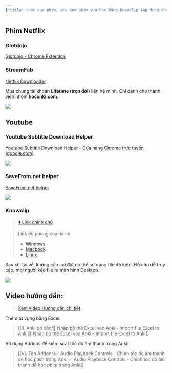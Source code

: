 ```yaml
---
{"title":"Học qua phim, vừa xem phim vừa học bằng Knowclip (Áp dụng cho cả Youtube và Netflix,…)","member":"VIP","author":null,"language":null,"dg-publish":true,"dg-hide":true,"tags":["knowclip","youtube","netflix","phim","software","StreamFab"],"permalink":"/iii-anki-nang-cao/hoc-qua-phim-vua-xem-phim-vua-hoc-bang-knowclip-ap-dung-cho-ca-youtube-va-netflix/","hide":true,"dgPassFrontmatter":true}
---
```


## Phim Netflix

### Glotdojo

[Glotdojo - Chrome Extention](https://chrome.google.com/webstore/detail/glotdojo-learn-languages/dbnjpielondlkmdjbembloegkaabfakc?hl=vi)

### StreamFab

[Netflix Downloader](https://streamfab.tv/netflix-downloader.htm)

Mua chung tài khoản **Lifetime (trọn đời)** liên hệ mình. Chỉ dành cho thành viên nhóm **hocanki.com**.

![](https://i.imgur.com/5vCXRCb.png)

## Youtube


<div class="transclusion internal-embed is-loaded"><div class="markdown-embed">



### Youtube Subtitle Download Helper

[Youtube Subtitle Download Helper - Cửa hàng Chrome trực tuyến (google.com)](https://chrome.google.com/webstore/detail/youtube-subtitle-download/dpmmcccjdcgdjnlnicicdbnlmohhpagf)

![](https://i.imgur.com/UozW5aS.png)

### SaveFrom.net helper

[SaveFrom.net helper](https://microsoftedge.microsoft.com/addons/detail/savefromnet-helper/hndfjogdceachkbgioglehonpejcdhem)

![](https://i.imgur.com/Hqjpr8e.png)


</div></div>


### Knowclip

> [⬇️ Link chính chủ](https://www.knowclip.com/)

> Link dự phòng của mình:
> - [Windows](https://1drv.ms/u/s!AnGRjCvbms2VicY5K3MG4NzZkg-RQw?e=7Dz9lC)
> - [Macbook](https://1drv.ms/u/s!AnGRjCvbms2VicY_CeoGivx_d0NVRA?e=DjDDor)
> - [Linux](https://1drv.ms/u/s!AnGRjCvbms2VicZA0_S38aeV2Tv5gw?e=jffXTs)

Sau khi tải về, không cần cài đặt có thể sử dụng file đó luôn.
Để cho dễ truy cập, mọi người kéo file ra màn hình Desktop.

![](https://i.imgur.com/L1Y8W4r.gif)

## Video hướng dẫn:

> [Xem video Hướng dẫn chi tiết]()

Thêm từ vựng bằng Excel:

> [[II. Anki cơ bản/👑 Nhập bộ thẻ Excel vào Anki - Import file Excel to Anki\|👑 Nhập bộ thẻ Excel vào Anki - Import file Excel to Anki]]

Sử dụng Addons để kiểm soát tốc độ âm thanh trong Anki:

> [[VI. Top Addons/✅ Audio Playback Controls - Chỉnh tốc độ âm thanh để học phim trong Anki\|✅ Audio Playback Controls - Chỉnh tốc độ âm thanh để học phim trong Anki]]